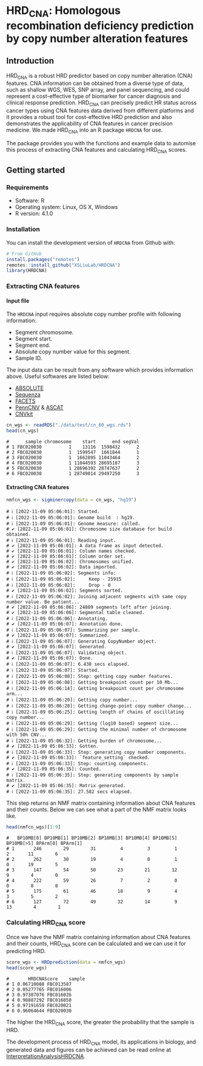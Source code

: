 # HRD<sub>CNA</sub>: Homologous recombination deficiency prediction by copy number alteration features

## Introduction

HRD<sub>CNA</sub> is a robust HRD predictor based on copy number alteration (CNA) features. CNA information can be obtained from a diverse type of data, such as shallow WGS, WES, SNP array, and panel sequencing, and could represent a cost-effective type of biomarker for cancer diagnosis and clinical response prediction. HRD<sub>CNA</sub> can precisely predict HR status across cancer types using CNA features data derived from different platforms and it provides a robust tool for cost-effective HRD prediction and also demonstrates the applicability of CNA features in cancer precision medicine. We made HRD<sub>CNA</sub> into an R package `HRDCNA` for use.

The package provides you with the functions and example data to automise this process of extracting CNA features and calculating HRD<sub>CNA</sub> scores.

## Getting started

### Requirements

-   Software: R
-   Operating system: Linux, OS X, Windows
-   R version: 4.1.0

### Installation
You can install the development version of `HRDCNA` from Github with:
``` r
# From GitHub
install.packages("remotes")
remotes::install_github("XSLiuLab/HRDCNA")
library(HRDCNA)
```

### Extracting CNA features

#### Input file
The `HRDCNA` input requires absolute copy number profile with following information:

-   Segment chromosome.
-   Segment start.
-   Segment end.
-   Absolute copy number value for this segment.
-   Sample ID.

The input data can be result from any software which provides information above.
Useful softwares are listed below:

- [ABSOLUTE](https://software.broadinstitute.org/cancer/cga/absolute)
- [Sequenza](https://cran.r-project.org/web/packages/sequenza/index.html)
- [FACETS](https://github.com/mskcc/facets)
- [PennCNV](https://penncnv.openbioinformatics.org/en/latest/) & [ASCAT](https://www.crick.ac.uk/research/labs/peter-van-loo/software)
- [CNVkit](https://github.com/etal/cnvkit)

``` r
cn_wgs <- readRDS("./data/test/cn_60_wgs.rds")
head(cn_wgs)
```
```
#      sample chromosome    start      end segVal
# 1 FBC020030          1    13116  1598432      2
# 2 FBC020030          1  1599547  1661844      1
# 3 FBC020030          1  1662895 11043464      2
# 4 FBC020030          1 11044593 28695187      3
# 5 FBC020030          1 28696392 28747637      2
# 6 FBC020030          1 28749014 29497250      3
```

#### Extracting CNA features
```r
nmfcn_wgs <- sigminercopy(data = cn_wgs, "hg19")
```
```
# ℹ [2022-11-09 05:06:01]: Started.
# ℹ [2022-11-09 05:06:01]: Genome build  : hg19.
# ℹ [2022-11-09 05:06:01]: Genome measure: called.
# ✔ [2022-11-09 05:06:01]: Chromosome size database for build obtained.
# ℹ [2022-11-09 05:06:01]: Reading input.
# ✔ [2022-11-09 05:06:01]: A data frame as input detected.
# ✔ [2022-11-09 05:06:01]: Column names checked.
# ✔ [2022-11-09 05:06:01]: Column order set.
# ✔ [2022-11-09 05:06:02]: Chromosomes unified.
# ✔ [2022-11-09 05:06:02]: Data imported.
# ℹ [2022-11-09 05:06:02]: Segments info:
# ℹ [2022-11-09 05:06:02]:     Keep - 25915
# ℹ [2022-11-09 05:06:02]:     Drop - 0
# ✔ [2022-11-09 05:06:02]: Segments sorted.
# ℹ [2022-11-09 05:06:02]: Joining adjacent segments with same copy number value. Be patient...
# ✔ [2022-11-09 05:06:06]: 24809 segments left after joining.
# ✔ [2022-11-09 05:06:06]: Segmental table cleaned.
# ℹ [2022-11-09 05:06:06]: Annotating.
# ✔ [2022-11-09 05:06:07]: Annotation done.
# ℹ [2022-11-09 05:06:07]: Summarizing per sample.
# ✔ [2022-11-09 05:06:07]: Summarized.
# ℹ [2022-11-09 05:06:07]: Generating CopyNumber object.
# ✔ [2022-11-09 05:06:07]: Generated.
# ℹ [2022-11-09 05:06:07]: Validating object.
# ✔ [2022-11-09 05:06:07]: Done.
# ℹ [2022-11-09 05:06:07]: 6.438 secs elapsed.
# ℹ [2022-11-09 05:06:07]: Started.
# ℹ [2022-11-09 05:06:08]: Step: getting copy number features.
# ℹ [2022-11-09 05:06:08]: Getting breakpoint count per 10 Mb...
# ℹ [2022-11-09 05:06:14]: Getting breakpoint count per chromosome arm...
# ℹ [2022-11-09 05:06:20]: Getting copy number...
# ℹ [2022-11-09 05:06:20]: Getting change-point copy number change...
# ℹ [2022-11-09 05:06:25]: Getting length of chains of oscillating copy number...
# ℹ [2022-11-09 05:06:29]: Getting (log10 based) segment size...
# ℹ [2022-11-09 05:06:29]: Getting the minimal number of chromosome with 50% CNV...
# ℹ [2022-11-09 05:06:32]: Getting burden of chromosome...
# ✔ [2022-11-09 05:06:33]: Gotten.
# ℹ [2022-11-09 05:06:33]: Step: generating copy number components.
# ✔ [2022-11-09 05:06:33]: `feature_setting` checked.
# ℹ [2022-11-09 05:06:33]: Step: counting components.
# ✔ [2022-11-09 05:06:35]: Counted.
# ℹ [2022-11-09 05:06:35]: Step: generating components by sample matrix.
# ✔ [2022-11-09 05:06:35]: Matrix generated.
# ℹ [2022-11-09 05:06:35]: 27.582 secs elapsed.
```

This step returns an NMF matrix containing information about CNA features and their counts. Below we can see what a part of the NMF matrix looks like.
```r
head(nmfcn_wgs)[1:9]
```
```
#   BP10MB[0] BP10MB[1] BP10MB[2] BP10MB[3] BP10MB[4] BP10MB[5] BP10MB[>5] BPArm[0] BPArm[1]
# 1       246        29        31         4         3         1          2       11        6
# 2       262        30        19         4         0         1          0       19        5
# 3       147        54        50        23        21        12          9        4        0
# 4       222        59        26         7         2         0          0        8        8
# 5       175        61        46        18         9         4          3        5        2
# 6       127        72        49        32        14         9         13        4        1
```

### Calculating HRD<sub>CNA</sub> score
Once we have the NMF matrix containing information about CNA features and their counts, HRD<sub>CNA</sub> score can be calculated and we can use it for predicting HRD.
```r
score_wgs <- HRDprediction(data = nmfcn_wgs)
head(score_wgs)
```
```
#       HRDCNAScore    sample
# 1 0.06710088 FBC013587
# 2 0.05277765 FBC016006
# 3 0.97387076 FBC016026
# 4 0.98887292 FBC016050
# 5 0.97191659 FBC020021
# 6 0.96064644 FBC020030
```

The higher the HRD<sub>CNA</sub> score, the greater the probability that the sample is HRD.

The development process of HRD<sub>CNA</sub> model, its applications in biology, and generated data and figures can be achieved can be read online at [InterpretationAnalysisHRDCNA](https://github.com/XSLiuLab/InterpretationAnalysisHRDCNA).



